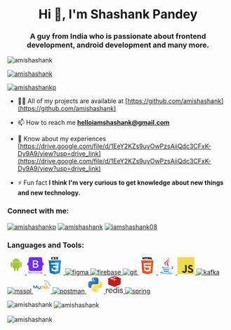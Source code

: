 <h1 align="center">Hi 👋, I'm Shashank Pandey</h1>
<h3 align="center">A guy from India who is passionate about frontend development, android development and many more.</h3>

<p align="left"> <img src="https://komarev.com/ghpvc/?username=amishashank&label=Profile%20views&color=0e75b6&style=flat" alt="amishashank" /> </p>

<p align="left"> <a href="https://github.com/ryo-ma/github-profile-trophy"><img src="https://github-profile-trophy.vercel.app/?username=amishashank" alt="amishashank" /></a> </p>

<p align="left"> <a href="https://twitter.com/amishashankp" target="blank"><img src="https://img.shields.io/twitter/follow/amishashankp?logo=twitter&style=for-the-badge" alt="amishashankp" /></a> </p>

- 👨‍💻 All of my projects are available at [https://github.com/amishashank](https://github.com/amishashank)

- 📫 How to reach me **helloiamshashank@gmail.com**

- 📄 Know about my experiences [https://drive.google.com/file/d/1EeY2KZs9uyOwPzsAiiQdc3CFxK-Dy9A9/view?usp=drive_link](https://drive.google.com/file/d/1EeY2KZs9uyOwPzsAiiQdc3CFxK-Dy9A9/view?usp=drive_link)

- ⚡ Fun fact **I think I'm very curious to get knowledge about new things and new technology.**

<h3 align="left">Connect with me:</h3>
<p align="left">
<a href="https://twitter.com/amishashankp" target="blank"><img align="center" src="https://raw.githubusercontent.com/rahuldkjain/github-profile-readme-generator/master/src/images/icons/Social/twitter.svg" alt="amishashankp" height="30" width="40" /></a>
<a href="https://linkedin.com/in/amishashank" target="blank"><img align="center" src="https://raw.githubusercontent.com/rahuldkjain/github-profile-readme-generator/master/src/images/icons/Social/linked-in-alt.svg" alt="amishashank" height="30" width="40" /></a>
<a href="https://instagram.com/iamshashank08" target="blank"><img align="center" src="https://raw.githubusercontent.com/rahuldkjain/github-profile-readme-generator/master/src/images/icons/Social/instagram.svg" alt="iamshashank08" height="30" width="40" /></a>
</p>

<h3 align="left">Languages and Tools:</h3>
<p align="left"> <a href="https://developer.android.com" target="_blank" rel="noreferrer"> <img src="https://raw.githubusercontent.com/devicons/devicon/master/icons/android/android-original-wordmark.svg" alt="android" width="40" height="40"/> </a> <a href="https://getbootstrap.com" target="_blank" rel="noreferrer"> <img src="https://raw.githubusercontent.com/devicons/devicon/master/icons/bootstrap/bootstrap-plain-wordmark.svg" alt="bootstrap" width="40" height="40"/> </a> <a href="https://www.w3schools.com/css/" target="_blank" rel="noreferrer"> <img src="https://raw.githubusercontent.com/devicons/devicon/master/icons/css3/css3-original-wordmark.svg" alt="css3" width="40" height="40"/> </a> <a href="https://www.figma.com/" target="_blank" rel="noreferrer"> <img src="https://www.vectorlogo.zone/logos/figma/figma-icon.svg" alt="figma" width="40" height="40"/> </a> <a href="https://firebase.google.com/" target="_blank" rel="noreferrer"> <img src="https://www.vectorlogo.zone/logos/firebase/firebase-icon.svg" alt="firebase" width="40" height="40"/> </a> <a href="https://git-scm.com/" target="_blank" rel="noreferrer"> <img src="https://www.vectorlogo.zone/logos/git-scm/git-scm-icon.svg" alt="git" width="40" height="40"/> </a> <a href="https://www.w3.org/html/" target="_blank" rel="noreferrer"> <img src="https://raw.githubusercontent.com/devicons/devicon/master/icons/html5/html5-original-wordmark.svg" alt="html5" width="40" height="40"/> </a> <a href="https://www.java.com" target="_blank" rel="noreferrer"> <img src="https://raw.githubusercontent.com/devicons/devicon/master/icons/java/java-original.svg" alt="java" width="40" height="40"/> </a> <a href="https://developer.mozilla.org/en-US/docs/Web/JavaScript" target="_blank" rel="noreferrer"> <img src="https://raw.githubusercontent.com/devicons/devicon/master/icons/javascript/javascript-original.svg" alt="javascript" width="40" height="40"/> </a> <a href="https://kafka.apache.org/" target="_blank" rel="noreferrer"> <img src="https://www.vectorlogo.zone/logos/apache_kafka/apache_kafka-icon.svg" alt="kafka" width="40" height="40"/> </a> <a href="https://www.microsoft.com/en-us/sql-server" target="_blank" rel="noreferrer"> <img src="https://www.svgrepo.com/show/303229/microsoft-sql-server-logo.svg" alt="mssql" width="40" height="40"/> </a> <a href="https://www.mysql.com/" target="_blank" rel="noreferrer"> <img src="https://raw.githubusercontent.com/devicons/devicon/master/icons/mysql/mysql-original-wordmark.svg" alt="mysql" width="40" height="40"/> </a> <a href="https://postman.com" target="_blank" rel="noreferrer"> <img src="https://www.vectorlogo.zone/logos/getpostman/getpostman-icon.svg" alt="postman" width="40" height="40"/> </a> <a href="https://www.python.org" target="_blank" rel="noreferrer"> <img src="https://raw.githubusercontent.com/devicons/devicon/master/icons/python/python-original.svg" alt="python" width="40" height="40"/> </a> <a href="https://redis.io" target="_blank" rel="noreferrer"> <img src="https://raw.githubusercontent.com/devicons/devicon/master/icons/redis/redis-original-wordmark.svg" alt="redis" width="40" height="40"/> </a> <a href="https://spring.io/" target="_blank" rel="noreferrer"> <img src="https://www.vectorlogo.zone/logos/springio/springio-icon.svg" alt="spring" width="40" height="40"/> </a> </p>

<p><img align="left" src="https://github-readme-stats.vercel.app/api/top-langs?username=amishashank&show_icons=true&locale=en&layout=compact" alt="amishashank" /></p>

<p>&nbsp;<img align="center" src="https://github-readme-stats.vercel.app/api?username=amishashank&show_icons=true&locale=en" alt="amishashank" /></p>

<p><img align="center" src="https://github-readme-streak-stats.herokuapp.com/?user=amishashank&" alt="amishashank" /></p>
